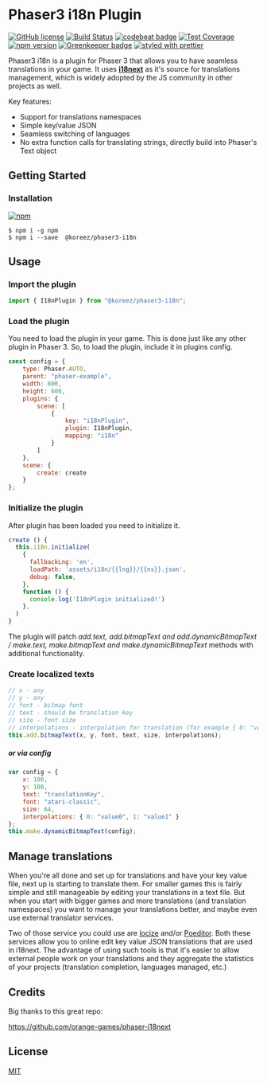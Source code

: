 # Phaser3 i18n Plugin

[![GitHub license](https://img.shields.io/badge/license-MIT-green.svg)](https://github.com/RobotlegsJS/RobotlegsJS/blob/master/LICENSE)
[![Build Status](https://secure.travis-ci.org/koreezgames/phaser3-i18n-plugin.svg?branch=master)](https://travis-ci.org/koreezgames/phaser3-i18n-plugin)
[![codebeat badge](https://codebeat.co/badges/753f25dc-b8b8-4b55-9559-2bdc00b070e1)](https://codebeat.co/projects/github-com-koreezgames-phaser-i18next-master)
[![Test Coverage](https://api.codeclimate.com/v1/badges/63e0c72189fa97ca55db/test_coverage)](https://codeclimate.com/github/koreezgames/phaser3-i18n-plugin/test_coverage)
[![npm version](https://badge.fury.io/js/%40koreez%2Fphaser3-i18n.svg)](https://badge.fury.io/js/%40koreez%2Fphaser3-i18n)
[![Greenkeeper badge](https://badges.greenkeeper.io/koreezgames/phaser3-i18n-plugin.svg)](https://greenkeeper.io/)
[![styled with prettier](https://img.shields.io/badge/styled_with-prettier-ff69b4.svg)](https://github.com/prettier/prettier)

Phaser3 i18n is a plugin for Phaser 3 that allows you to have seamless translations in your game. It uses **[i18next](https://github.com/i18next/i18next)** as it's source for translations management, which is widely adopted by the JS community in other projects as well.

Key features:

-   Support for translations namespaces
-   Simple key/value JSON
-   Seamless switching of languages
-   No extra function calls for translating strings, directly build into Phaser's Text object

## Getting Started

### Installation

[![npm](https://img.shields.io/npm/dt/@koreez/phaser3-i18n.svg)](https://www.npmjs.com/package/@koreez/phaser3-i18n)

```shell
$ npm i -g npm
$ npm i --save  @koreez/phaser3-i18n
```

## Usage

### Import the plugin

```javascript
import { I18nPlugin } from "@koreez/phaser3-i18n";
```

### Load the plugin

You need to load the plugin in your game. This is done just like any other plugin in Phaser 3.
So, to load the plugin, include it in plugins config.

```javascript
const config = {
    type: Phaser.AUTO,
    parent: "phaser-example",
    width: 800,
    height: 600,
    plugins: {
        scene: [
            {
                key: "i18nPlugin",
                plugin: I18nPlugin,
                mapping: "i18n"
            }
        ]
    },
    scene: {
        create: create
    }
};
```

### Initialize the plugin

After plugin has been loaded you need to initialize it.

```javascript
create () {
  this.i18n.initialize(
    {
      fallbackLng: 'en',
      loadPath: 'assets/i18n/{{lng}}/{{ns}}.json',
      debug: false,
    },
    function () {
      console.log('I18nPlugin initialized!')
    },
  )
}
```

The plugin will patch _add.text, add.bitmapText and add.dynamicBitmapText / make.text, make.bitmapText and make.dynamicBitmapText_ methods with additional functionality.

### Create localized texts

```javascript
// x - any
// y - any
// font - bitmap font
// text - should be translation key
// size - font size
// interpolations - interpolation for translation (for example { 0: "value0", 1: "value1" }), note this is not required parameter
this.add.bitmapText(x, y, font, text, size, interpolations);
```

##### **_or via config_**

```javascript
var config = {
    x: 100,
    y: 100,
    text: "translationKey",
    font: "atari-classic",
    size: 64,
    interpolations: { 0: "value0", 1: "value1" }
};
this.make.dynamicBitmapText(config);
```

## Manage translations

When you're all done and set up for translations and have your key value file, next up is starting to translate them. For smaller games this is fairly simple and still manageable by editing your translations in a text file.
But when you start with bigger games and more translations (and translation namespaces) you want to manage your translations better, and maybe even use external translator services.

Two of those service you could use are [locize](https://locize.com/) and/or [Poeditor](https://poeditor.com). Both these services allow you to online edit key value JSON translations that are used in i18next.
The advantage of using such tools is that it's easier to allow external people work on your translations and they aggregate the statistics of your projects (translation completion, languages managed, etc.)

## Credits

Big thanks to this great repo:

https://github.com/orange-games/phaser-i18next

## License

[MIT](LICENSE)
